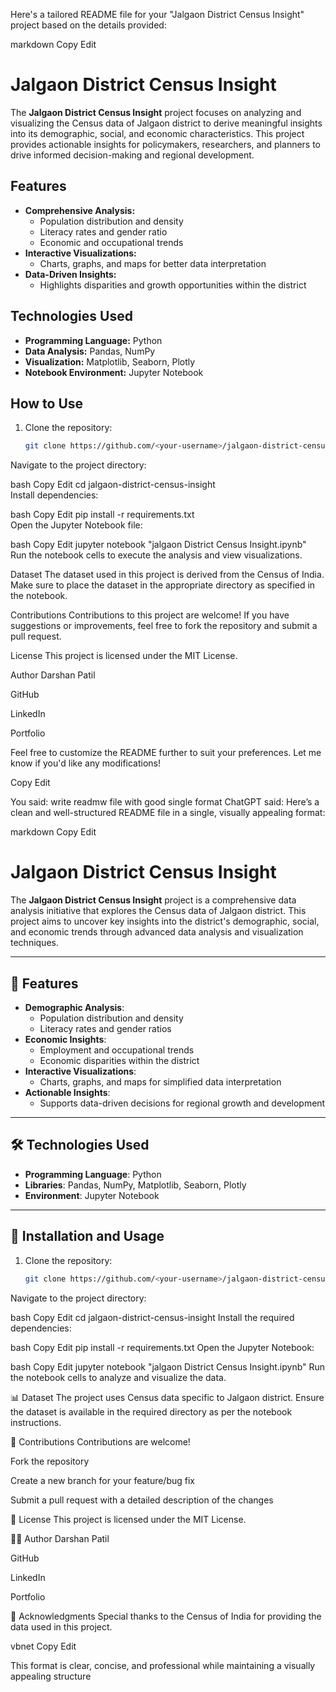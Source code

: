 Here's a tailored README file for your "Jalgaon District Census Insight" project based on the details provided:

markdown
Copy
Edit
# Jalgaon District Census Insight  

The **Jalgaon District Census Insight** project focuses on analyzing and visualizing the Census data of Jalgaon district to derive meaningful insights into its demographic, social, and economic characteristics. This project provides actionable insights for policymakers, researchers, and planners to drive informed decision-making and regional development.  

## Features  
- **Comprehensive Analysis:**  
  - Population distribution and density  
  - Literacy rates and gender ratio  
  - Economic and occupational trends  
- **Interactive Visualizations:**  
  - Charts, graphs, and maps for better data interpretation  
- **Data-Driven Insights:**  
  - Highlights disparities and growth opportunities within the district  

## Technologies Used  
- **Programming Language:** Python  
- **Data Analysis:** Pandas, NumPy  
- **Visualization:** Matplotlib, Seaborn, Plotly  
- **Notebook Environment:** Jupyter Notebook  

## How to Use  
1. Clone the repository:  
   ```bash  
   git clone https://github.com/<your-username>/jalgaon-district-census-insight.git  
Navigate to the project directory:

bash
Copy
Edit
cd jalgaon-district-census-insight  
Install dependencies:

bash
Copy
Edit
pip install -r requirements.txt  
Open the Jupyter Notebook file:

bash
Copy
Edit
jupyter notebook "jalgaon District Census Insight.ipynb"  
Run the notebook cells to execute the analysis and view visualizations.

Dataset
The dataset used in this project is derived from the Census of India. Make sure to place the dataset in the appropriate directory as specified in the notebook.

Contributions
Contributions to this project are welcome! If you have suggestions or improvements, feel free to fork the repository and submit a pull request.

License
This project is licensed under the MIT License.

Author
Darshan Patil

GitHub

LinkedIn

Portfolio

Feel free to customize the README further to suit your preferences. Let me know if you'd like any modifications!

Copy
Edit






You said:
write readmw file with good single format
ChatGPT said:
Here’s a clean and well-structured README file in a single, visually appealing format:

markdown
Copy
Edit
# Jalgaon District Census Insight  

The **Jalgaon District Census Insight** project is a comprehensive data analysis initiative that explores the Census data of Jalgaon district. This project aims to uncover key insights into the district's demographic, social, and economic trends through advanced data analysis and visualization techniques.

---

## 🚀 Features  
- **Demographic Analysis**:  
  - Population distribution and density  
  - Literacy rates and gender ratios  
- **Economic Insights**:  
  - Employment and occupational trends  
  - Economic disparities within the district  
- **Interactive Visualizations**:  
  - Charts, graphs, and maps for simplified data interpretation  
- **Actionable Insights**:  
  - Supports data-driven decisions for regional growth and development  

---

## 🛠️ Technologies Used  
- **Programming Language**: Python  
- **Libraries**: Pandas, NumPy, Matplotlib, Seaborn, Plotly  
- **Environment**: Jupyter Notebook  

---

## 📂 Installation and Usage  
1. Clone the repository:  
   ```bash
   git clone https://github.com/<your-username>/jalgaon-district-census-insight.git
Navigate to the project directory:

bash
Copy
Edit
cd jalgaon-district-census-insight
Install the required dependencies:

bash
Copy
Edit
pip install -r requirements.txt
Open the Jupyter Notebook:

bash
Copy
Edit
jupyter notebook "jalgaon District Census Insight.ipynb"
Run the notebook cells to analyze and visualize the data.

📊 Dataset
The project uses Census data specific to Jalgaon district. Ensure the dataset is available in the required directory as per the notebook instructions.

🤝 Contributions
Contributions are welcome!

Fork the repository

Create a new branch for your feature/bug fix

Submit a pull request with a detailed description of the changes

📝 License
This project is licensed under the MIT License.

👨‍💻 Author
Darshan Patil

GitHub

LinkedIn

Portfolio

🌟 Acknowledgments
Special thanks to the Census of India for providing the data used in this project.

vbnet
Copy
Edit

This format is clear, concise, and professional while maintaining a visually appealing structure
